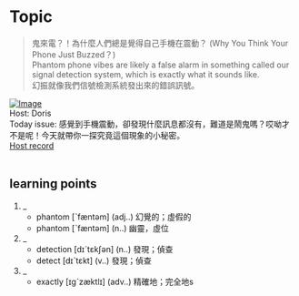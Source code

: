 # Topic

> 鬼來電？！為什麼人們總是覺得自己手機在震動？ (Why You Think Your Phone Just Buzzed？) <br>
> Phantom phone vibes are likely a false alarm in something called our signal detection system, which is exactly what it sounds like. <br>
> 幻振就像我們信號檢測系統發出來的錯誤訊號。 <br>

[![Image](https://cdn.voicetube.com/assets/thumbnails/FDmucVCh9X4.jpg)](https://www.youtube.com/embed/FDmucVCh9X4?rel=0&showinfo=0&cc_load_policy=0&controls=1&autoplay=1&iv_load_policy=3&playsinline=1&wmode=transparent&start=85&end=92&enablejsapi=1&origin=https://tw.voicetube.com&widgetid=1)<br>
Host: Doris 
<br>Today issue: 感覺到手機震動，卻發現什麼訊息都沒有，難道是鬧鬼嗎？哎呦才不是呢！今天就帶你一探究竟這個現象的小秘密。
<br>
[Host record](https://cdn.voicetube.com/everyday_records/4801/1605172674.mp3)
<br><br>
## learning points
1. _
	* phantom [ˋfæntəm] (adj..) 幻覺的；虛假的
	* phantom [ˋfæntəm] (n..) 幽靈，虛位
2. _
	* detection [dɪˋtɛkʃən] (n..)  發現；偵查
	* detect [dɪˋtɛkt] (v..)  發現；偵查
3. _
	* exactly [ɪgˋzæktlɪ] (adv..) 精確地；完全地s
